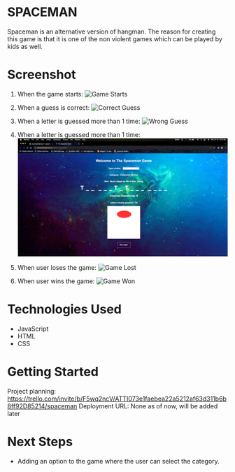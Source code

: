 # SPACEMAN
Spaceman is an alternative version of hangman. The reason for creating this game is that it is one of the non violent games which can be played by  kids as well.

# Screenshot

1) When the game starts:
![Game Starts](/images-for-readme/game-starts.png/?raw=true)

2) When a guess is correct:
![Correct Guess](/images-for-readme/correct-guess.png/?raw=true)

3) When a letter is guessed more than 1 time:
![Wrong Guess](/images-for-readme/letter-already-guessed.png/?raw=true)

4) When a letter is guessed more than 1 time:
![Wrong Guess](/images-for-readme/wrong-guess.png/?raw=true)

5) When user loses the game:
![Game Lost](/images-for-readme/game-lost.png/?raw=true)

6) When user wins the game:
![Game Won](/images-for-readme/game-won.png/?raw=true)

# Technologies Used

- JavaScript
- HTML
- CSS

# Getting Started

Project planning: https://trello.com/invite/b/F5wq2ncV/ATTI073e1faebea22a5212af63d311b6b8ff92D85214/spaceman
Deployment URL: None as of now, will be added later

# Next Steps

- Adding an option to the game where the user can select the category.